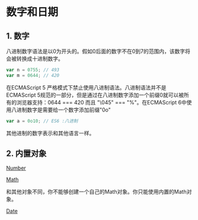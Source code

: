 # 数字和日期



## 1.	数字

八进制数字语法是以0为开头的。假如0后面的数字不在0到7的范围内，该数字将会被转换成十进制数字。

```js
var n = 0755; // 493
var m = 0644; // 420
```

在ECMAScript 5 严格模式下禁止使用八进制语法。八进制语法并不是ECMAScript  5规范的一部分，但是通过在八进制数字添加一个前缀0就可以被所有的浏览器支持：0644 === 420 而且 "\045" ===  "%"。在ECMAScript 6中使用八进制数字是需要给一个数字添加前缀"0o"

```js
var a = 0o10; // ES6 :八进制
```

其他进制的数字表示和其他语言一样。



## 2.	内置对象

[Number](https://developer.mozilla.org/zh-CN/docs/Web/JavaScript/Reference/Global_Objects/Number)

[Math](https://developer.mozilla.org/zh-CN/docs/Web/JavaScript/Reference/Global_Objects/Math)

和其他对象不同，你不能够创建一个自己的Math对象。你只能使用内置的Math对象。

[Date](https://developer.mozilla.org/zh-CN/docs/Web/JavaScript/Reference/Global_Objects/Date)































